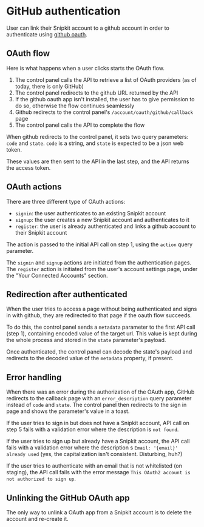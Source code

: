 # GitHub authentication

User can link their Snipkit account to a github account in order to authenticate using
[github oauth](https://docs.github.com/en/apps/oauth-apps/building-oauth-apps/authenticating-to-the-rest-api-with-an-oauth-app).

## OAuth flow

Here is what happens when a user clicks starts the OAuth flow.

1. The control panel calls the API to retrieve a list of OAuth providers (as of today, there is only GitHub)
2. The control panel redirects to the github URL returned by the API
3. If the github oauth app isn't installed, the user has to give permission to do so, otherwise the flow
   continues seamlessly
4. Github redirects to the control panel's `/account/oauth/github/callback` page
5. The control panel calls the API to complete the flow

When github redirects to the control panel, it sets two query parameters: `code` and `state`. `code` is a
string, and `state` is expected to be a json web token.

These values are then sent to the API in the last step, and the API returns the access token.

## OAuth actions

There are three different type of OAuth actions:

- `signin`: the user authenticates to an existing Snipkit account
- `signup`: the user creates a new Snipkit account and authenticates to it
- `register`: the user is already authenticated and links a github account to their Snipkit account

The action is passed to the initial API call on step 1, using the `action` query parameter.

The `signin` and `signup` actions are initiated from the authentication pages. The `register` action is
initiated from the user's account settings page, under the "Your Connected Accounts" section.

## Redirection after authenticated

When the user tries to access a page without being authenticated and signs in with github, they are redirected
to that page if the oauth flow succeeds.

To do this, the control panel sends a `metadata` parameter to the first API call (step 1), containing
encoded value of the target url. This value is kept during the whole process and stored in the `state`
parameter's payload.

Once authenticated, the control panel can decode the state's payload and redirects to the decoded value of the
`metadata` property, if present.

## Error handling

When there was an error during the authorization of the OAuth app, GitHub redirects to the callback page with
an `error_description` query parameter instead of `code` and `state`. The control panel then redirects to the
sign in page and shows the parameter's value in a toast.

If the user tries to sign in but does not have a Snipkit account, API call on step 5 fails with a validation
error where the description is `not found`.

If the user tries to sign up but already have a Snipkit account,
the API call fails with a validation error where the description s `Email: '{email}' already used` (yes, the
capitalization isn't consistent. Disturbing, huh?)

If the user tries to authenticate with an email that is not whitelisted (on staging), the API call fails with
the error message `This OAuth2 account is not authorized to sign up`.

## Unlinking the GitHub OAuth app

The only way to unlink a OAuth app from a Snipkit account is to delete the account and re-create it.

